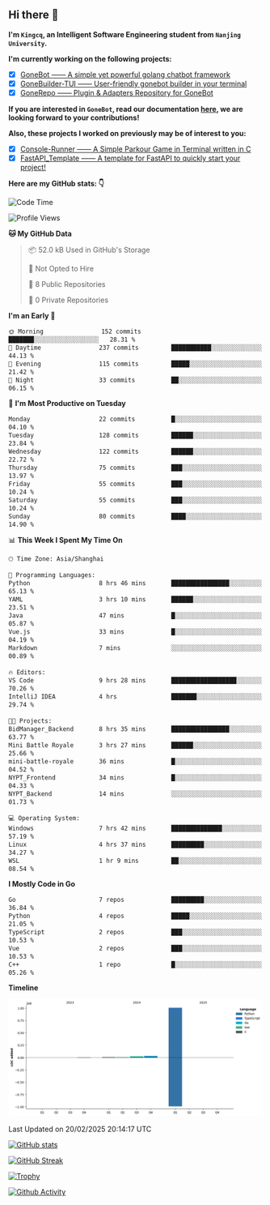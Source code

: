 ## Hi there 👋

**I'm `Kingcq`, an Intelligent Software Engineering student from `Nanjing University`.**

**I'm currently working on the following projects:**

- [x] [GoneBot —— A simple yet powerful golang chatbot framework](https://github.com/gonebot-dev/gonebot)
- [x] [GoneBuilder-TUI —— User-friendly gonebot builder in your terminal](https://github.com/gonebot-dev/gonebuilder-tui)
- [x] [GoneRepo —— Plugin & Adapters Repository for GoneBot](https://github.com/gonebot-dev/gonerepo)

**If you are interested in `GoneBot`, read our documentation [here](https://gonebot-dev.github.io/), we are looking forward to your contributions!**

**Also, these projects I worked on previously may be of interest to you:**

- [x] [Console-Runner —— A Simple Parkour Game in Terminal written in C](https://github.com/Kingcxp/Console-Runners)
- [x] [FastAPI_Template —— A template for FastAPI to quickly start your project!](https://github.com/Kingcxp/FastAPI_Template)

**Here are my GitHub stats: 👇**
<!--START_SECTION:waka-->
![Code Time](http://img.shields.io/badge/Code%20Time-1%2C489%20hrs%2047%20mins-blue)

![Profile Views](http://img.shields.io/badge/Profile%20Views-1-blue)

**🐱 My GitHub Data** 

> 📦 52.0 kB Used in GitHub's Storage 
 > 
> 🚫 Not Opted to Hire
 > 
> 📜 8 Public Repositories 
 > 
> 🔑 0 Private Repositories 
 > 
**I'm an Early 🐤** 

```text
🌞 Morning                152 commits         ███████░░░░░░░░░░░░░░░░░░   28.31 % 
🌆 Daytime                237 commits         ███████████░░░░░░░░░░░░░░   44.13 % 
🌃 Evening                115 commits         █████░░░░░░░░░░░░░░░░░░░░   21.42 % 
🌙 Night                  33 commits          ██░░░░░░░░░░░░░░░░░░░░░░░   06.15 % 
```
📅 **I'm Most Productive on Tuesday** 

```text
Monday                   22 commits          █░░░░░░░░░░░░░░░░░░░░░░░░   04.10 % 
Tuesday                  128 commits         ██████░░░░░░░░░░░░░░░░░░░   23.84 % 
Wednesday                122 commits         ██████░░░░░░░░░░░░░░░░░░░   22.72 % 
Thursday                 75 commits          ███░░░░░░░░░░░░░░░░░░░░░░   13.97 % 
Friday                   55 commits          ███░░░░░░░░░░░░░░░░░░░░░░   10.24 % 
Saturday                 55 commits          ███░░░░░░░░░░░░░░░░░░░░░░   10.24 % 
Sunday                   80 commits          ████░░░░░░░░░░░░░░░░░░░░░   14.90 % 
```


📊 **This Week I Spent My Time On** 

```text
🕑︎ Time Zone: Asia/Shanghai

💬 Programming Languages: 
Python                   8 hrs 46 mins       ████████████████░░░░░░░░░   65.13 % 
YAML                     3 hrs 10 mins       ██████░░░░░░░░░░░░░░░░░░░   23.51 % 
Java                     47 mins             █░░░░░░░░░░░░░░░░░░░░░░░░   05.87 % 
Vue.js                   33 mins             █░░░░░░░░░░░░░░░░░░░░░░░░   04.19 % 
Markdown                 7 mins              ░░░░░░░░░░░░░░░░░░░░░░░░░   00.89 % 

🔥 Editors: 
VS Code                  9 hrs 28 mins       ██████████████████░░░░░░░   70.26 % 
IntelliJ IDEA            4 hrs               ███████░░░░░░░░░░░░░░░░░░   29.74 % 

🐱‍💻 Projects: 
BidManager_Backend       8 hrs 35 mins       ████████████████░░░░░░░░░   63.77 % 
Mini Battle Royale       3 hrs 27 mins       ██████░░░░░░░░░░░░░░░░░░░   25.66 % 
mini-battle-royale       36 mins             █░░░░░░░░░░░░░░░░░░░░░░░░   04.52 % 
NYPT_Frontend            34 mins             █░░░░░░░░░░░░░░░░░░░░░░░░   04.33 % 
NYPT_Backend             14 mins             ░░░░░░░░░░░░░░░░░░░░░░░░░   01.73 % 

💻 Operating System: 
Windows                  7 hrs 42 mins       ██████████████░░░░░░░░░░░   57.19 % 
Linux                    4 hrs 37 mins       █████████░░░░░░░░░░░░░░░░   34.27 % 
WSL                      1 hr 9 mins         ██░░░░░░░░░░░░░░░░░░░░░░░   08.54 % 
```

**I Mostly Code in Go** 

```text
Go                       7 repos             █████████░░░░░░░░░░░░░░░░   36.84 % 
Python                   4 repos             █████░░░░░░░░░░░░░░░░░░░░   21.05 % 
TypeScript               2 repos             ███░░░░░░░░░░░░░░░░░░░░░░   10.53 % 
Vue                      2 repos             ███░░░░░░░░░░░░░░░░░░░░░░   10.53 % 
C++                      1 repo              █░░░░░░░░░░░░░░░░░░░░░░░░   05.26 % 
```



**Timeline**

![Lines of Code chart](https://raw.githubusercontent.com/Kingcxp/Kingcxp/main/assets/bar_graph.png)


 Last Updated on 20/02/2025 20:14:17 UTC
<!--END_SECTION:waka-->

[![GitHub stats](https://github-readme-stats.vercel.app/api?username=Kingcxp&show_icons=true&count_private=true&theme=aura&hide_border=true&icon_color=FF4500&text_color=76EE00)](https://github.com/anuraghazra/github-readme-stats)    

[![GitHub Streak](https://github-readme-streak-stats.herokuapp.com/?user=Kingcxp&hide_border=true&theme=catppuccin-macchiato)](https://git.io/streak-stats)

[![Trophy](https://github-profile-trophy.vercel.app/?username=Kingcxp&theme=dracula)](https://github.com/ryo-ma/github-profile-trophy)

[![Github Activity](https://github-readme-activity-graph.vercel.app/graph?username=Kingcxp&theme=tokyo-night&hide_border=true)](https://github.com/ashutosh00710/github-readme-activity-graph)